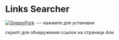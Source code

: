 # Links Searcher

[![GreasyFork](https://img.shields.io/badge/GreasyFork-3.6.1-green)](https://greasyfork.org/ru/scripts/464559-links-searcher) --- нажмите для установки
 
скрипт для обнаружения ссылок на странице Али
